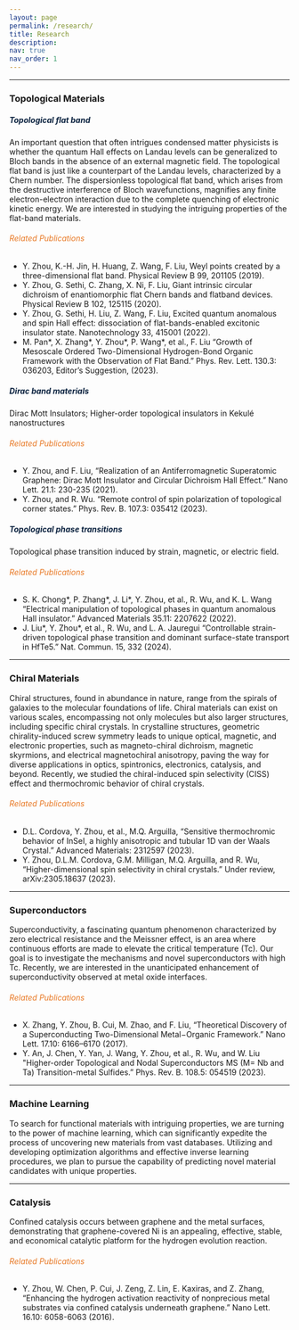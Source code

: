 ```yaml
---
layout: page
permalink: /research/
title: Research
description: 
nav: true
nav_order: 1
---
```

<hr>
<h3><b>Topological Materials</b></h3>
<h5 style="color: #0c2340;"><b>Topological flat band</b></h5>
An important question that often intrigues condensed matter physicists is whether the quantum Hall effects on Landau levels can be generalized to Bloch bands in the absence of an external magnetic field. The topological flat band is just like a counterpart of the Landau levels, characterized by a Chern number. The dispersionless topological flat band, which arises from the destructive interference of Bloch wavefunctions, magnifies any finite electron-electron interaction due to the complete quenching of electronic kinetic energy. We are interested in studying the intriguing properties of the flat-band materials.
<h6 style="color: #e87722;">Related Publications</h6>
<ul>
    <li>Y. Zhou, K.-H. Jin, H. Huang, Z. Wang, F. Liu, Weyl points created by a three-dimensional flat band. Physical Review B 99, 201105 (2019).
</li>
    <li>Y. Zhou, G. Sethi, C. Zhang, X. Ni, F. Liu, Giant intrinsic circular dichroism of enantiomorphic flat Chern bands and flatband devices. Physical Review B 102, 125115 (2020).</li>
    <li>Y. Zhou, G. Sethi, H. Liu, Z. Wang, F. Liu, Excited quantum anomalous and spin Hall effect: dissociation of flat-bands-enabled excitonic insulator state. Nanotechnology 33, 415001 (2022).</li>
    <li>M. Pan*, X. Zhang*, Y. Zhou*, P. Wang*, et al., F. Liu “Growth of Mesoscale Ordered Two-Dimensional Hydrogen-Bond Organic Framework with the Observation of Flat Band.” Phys. Rev. Lett. 130.3: 036203, Editor’s Suggestion, (2023).</li>
</ul>

<h5 style="color: #0c2340;"><b>Dirac band materials</b></h5>
Dirac Mott Insulators; Higher-order topological insulators in Kekulé nanostructures
<h6 style="color: #e87722;">Related Publications</h6>
<ul>
    <li>Y. Zhou, and F. Liu, “Realization of an Antiferromagnetic Superatomic Graphene: Dirac Mott Insulator and Circular Dichroism Hall Effect.” Nano Lett. 21.1: 230-235 (2021).</li>
    <li>Y. Zhou, and R. Wu. “Remote control of spin polarization of topological corner states.” Phys. Rev. B. 107.3: 035412 (2023).</li>
</ul>

<h5 style="color: #0c2340;"><b>Topological phase transitions</b></h5>
Topological phase transition induced by strain, magnetic, or electric field.
<h6 style="color: #e87722;">Related Publications</h6>
<ul>
    <li>S. K. Chong*, P. Zhang*, J. Li*, Y. Zhou, et al., R. Wu, and K. L. Wang “Electrical manipulation of topological phases in quantum anomalous Hall insulator.” Advanced Materials 35.11: 2207622 (2022).</li>
    <li>J. Liu*, Y. Zhou*, et al., R. Wu, and L. A. Jauregui “Controllable strain-driven topological phase transition and dominant surface-state transport in HfTe5.” Nat. Commun. 15, 332 (2024).</li>
</ul>

<hr>
<h3><b>Chiral Materials</b></h3>
Chiral structures, found in abundance in nature, range from the spirals of galaxies to the molecular foundations of life. Chiral materials can exist on various scales, encompassing not only molecules but also larger structures, including specific chiral crystals. In crystalline structures, geometric chirality-induced screw symmetry leads to unique optical, magnetic, and electronic properties, such as magneto-chiral dichroism, magnetic skyrmions, and electrical magnetochiral anisotropy, paving the way for diverse applications in optics, spintronics, electronics, catalysis, and beyond. Recently, we studied the chiral-induced spin selectivity (CISS) effect and thermochromic behavior of chiral crystals.
<h6 style="color: #e87722;">Related Publications</h6>
<ul>
    <li>D.L. Cordova, Y. Zhou, et al., M.Q. Arguilla, “Sensitive thermochromic behavior of InSeI, a highly anisotropic and tubular 1D van der Waals Crystal.” Advanced Materials: 2312597 (2023).</li>
    <li>Y. Zhou, D.L.M. Cordova, G.M. Milligan, M.Q. Arguilla, and R. Wu, “Higher-dimensional spin selectivity in chiral crystals.” Under review, arXiv:2305.18637 (2023).</li>
</ul>

<hr>
<h3><b>Superconductors</b></h3>
Superconductivity, a fascinating quantum phenomenon characterized by zero electrical resistance and the Meissner effect, is an area where continuous efforts are made to elevate the critical temperature (Tc). Our goal is to investigate the mechanisms and novel superconductors with high Tc. Recently, we are interested in the unanticipated enhancement of superconductivity observed at metal oxide interfaces.
<h6 style="color: #e87722;">Related Publications</h6>
<ul>
    <li>X. Zhang, Y. Zhou, B. Cui, M. Zhao, and F. Liu, “Theoretical Discovery of a Superconducting Two-Dimensional Metal−Organic Framework.” Nano Lett. 17.10: 6166–6170 (2017).</li>
    <li>Y. An, J. Chen, Y. Yan, J. Wang, Y. Zhou, et al., R. Wu, and W. Liu "Higher-order Topological and Nodal Superconductors MS (M= Nb and Ta) Transition-metal Sulfides.” Phys. Rev. B. 108.5: 054519 (2023).</li>
</ul>

<hr>
<h3><b>Machine Learning</b></h3>
To search for functional materials with intriguing properties, we are turning to the power of machine learning, which can significantly expedite the process of uncovering new materials from vast databases. Utilizing and developing optimization algorithms and effective inverse learning procedures, we plan to pursue the capability of predicting novel material candidates with unique properties.

<hr>
<h3><b>Catalysis</b></h3>
Confined catalysis occurs between graphene and the metal surfaces, demonstrating that graphene-covered Ni is an appealing, effective, stable, and economical catalytic platform for the hydrogen evolution reaction.
<h6 style="color: #e87722;">Related Publications</h6>
<ul>
    <li>Y. Zhou, W. Chen, P. Cui, J. Zeng, Z. Lin, E. Kaxiras, and Z. Zhang, “Enhancing the hydrogen activation reactivity of nonprecious metal substrates via confined catalysis underneath graphene.” Nano Lett. 16.10: 6058-6063 (2016).</li>
</ul>
